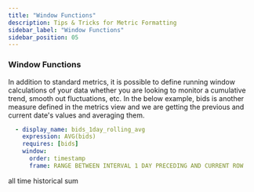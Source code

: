 ```yaml
---
title: "Window Functions"
description: Tips & Tricks for Metric Formatting
sidebar_label: "Window Functions"
sidebar_position: 05
---
```


### Window Functions

In addition to standard metrics, it is possible to define running window calculations of your data whether you are looking to monitor a cumulative trend, smooth out fluctuations, etc.
In the below example, bids is another measure defined in the metrics view and we are getting the previous and current date's values and averaging them. 
```yaml
  - display_name: bids_1day_rolling_avg
    expression: AVG(bids)
    requires: [bids]
    window:
      order: timestamp
      frame: RANGE BETWEEN INTERVAL 1 DAY PRECEDING AND CURRENT ROW
```

all time historical sum
